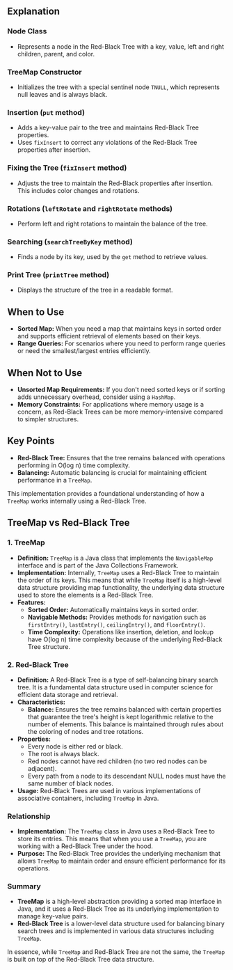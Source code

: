 ## Explanation

### Node Class

- Represents a node in the Red-Black Tree with a key, value, left and right children, parent, and color.

### TreeMap Constructor

- Initializes the tree with a special sentinel node `TNULL`, which represents null leaves and is always black.

### Insertion (`put` method)

- Adds a key-value pair to the tree and maintains Red-Black Tree properties.
- Uses `fixInsert` to correct any violations of the Red-Black Tree properties after insertion.

### Fixing the Tree (`fixInsert` method)

- Adjusts the tree to maintain the Red-Black properties after insertion. This includes color changes and rotations.

### Rotations (`leftRotate` and `rightRotate` methods)

- Perform left and right rotations to maintain the balance of the tree.

### Searching (`searchTreeByKey` method)

- Finds a node by its key, used by the `get` method to retrieve values.

### Print Tree (`printTree` method)

- Displays the structure of the tree in a readable format.

## When to Use

- **Sorted Map:** When you need a map that maintains keys in sorted order and supports efficient retrieval of elements based on their keys.
- **Range Queries:** For scenarios where you need to perform range queries or need the smallest/largest entries efficiently.

## When Not to Use

- **Unsorted Map Requirements:** If you don't need sorted keys or if sorting adds unnecessary overhead, consider using a `HashMap`.
- **Memory Constraints:** For applications where memory usage is a concern, as Red-Black Trees can be more memory-intensive compared to simpler structures.

## Key Points

- **Red-Black Tree:** Ensures that the tree remains balanced with operations performing in O(log n) time complexity.
- **Balancing:** Automatic balancing is crucial for maintaining efficient performance in a `TreeMap`.

This implementation provides a foundational understanding of how a `TreeMap` works internally using a Red-Black Tree.

## TreeMap vs Red-Black Tree

### 1. TreeMap

- **Definition:** `TreeMap` is a Java class that implements the `NavigableMap` interface and is part of the Java Collections Framework.
- **Implementation:** Internally, `TreeMap` uses a Red-Black Tree to maintain the order of its keys. This means that while `TreeMap` itself is a high-level data structure providing map functionality, the underlying data structure used to store the elements is a Red-Black Tree.
- **Features:**
    - **Sorted Order:** Automatically maintains keys in sorted order.
    - **Navigable Methods:** Provides methods for navigation such as `firstEntry()`, `lastEntry()`, `ceilingEntry()`, and `floorEntry()`.
    - **Time Complexity:** Operations like insertion, deletion, and lookup have O(log n) time complexity because of the underlying Red-Black Tree structure.

### 2. Red-Black Tree

- **Definition:** A Red-Black Tree is a type of self-balancing binary search tree. It is a fundamental data structure used in computer science for efficient data storage and retrieval.
- **Characteristics:**
    - **Balance:** Ensures the tree remains balanced with certain properties that guarantee the tree's height is kept logarithmic relative to the number of elements. This balance is maintained through rules about the coloring of nodes and tree rotations.
- **Properties:**
    - Every node is either red or black.
    - The root is always black.
    - Red nodes cannot have red children (no two red nodes can be adjacent).
    - Every path from a node to its descendant NULL nodes must have the same number of black nodes.
- **Usage:** Red-Black Trees are used in various implementations of associative containers, including `TreeMap` in Java.

### Relationship

- **Implementation:** The `TreeMap` class in Java uses a Red-Black Tree to store its entries. This means that when you use a `TreeMap`, you are working with a Red-Black Tree under the hood.
- **Purpose:** The Red-Black Tree provides the underlying mechanism that allows `TreeMap` to maintain order and ensure efficient performance for its operations.

### Summary

- **TreeMap** is a high-level abstraction providing a sorted map interface in Java, and it uses a Red-Black Tree as its underlying implementation to manage key-value pairs.
- **Red-Black Tree** is a lower-level data structure used for balancing binary search trees and is implemented in various data structures including `TreeMap`.

In essence, while `TreeMap` and Red-Black Tree are not the same, the `TreeMap` is built on top of the Red-Black Tree data structure.

